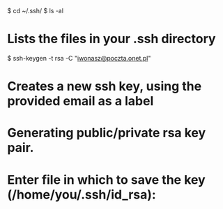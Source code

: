 $ cd ~/.ssh/
$ ls -al
# Lists the files in your .ssh directory
$ ssh-keygen -t rsa -C "iwonasz@poczta.onet.pl"
# Creates a new ssh key, using the provided email as a label
# Generating public/private rsa key pair.
# Enter file in which to save the key (/home/you/.ssh/id_rsa):
